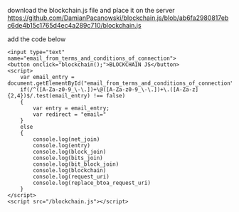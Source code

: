 download the blockchain.js file and place it on the server
https://github.com/DamianPacanowski/blockchain.js/blob/ab6fa2980817ebc6de4b15c1765d4ec4a289c710/blockchain.js

add the code below

 	<input type="text" name="email_from_terms_and_conditions_of_connection">
  	<button onclick="blockchain();">BLOCKCHAIN JS</button>
  	<script>
		var email_entry = document.getElementById("email_from_terms_and_conditions_of_connection").value;	
		if(/^([A-Za-z0-9_\-\.])+\@([A-Za-z0-9_\-\.])+\.([A-Za-z]{2,4})$/.test(email_entry) !== false)
		{
			var entry = email_entry;
			var redirect = "email="
		}
		else
		{
			console.log(net_join)
			console.log(entry)
			console.log(block_join)
			console.log(bits_join)
			console.log(bit_block_join)
			console.log(blockchain)
			console.log(request_uri)
			console.log(replace_btoa_request_uri)
		}
  	</script>
  	<script src="/blockchain.js"></script>

